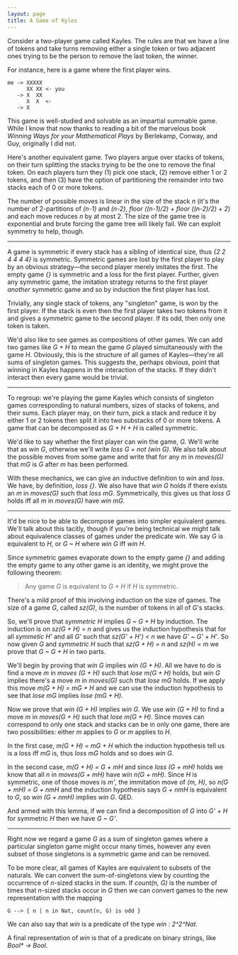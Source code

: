 ```yaml
---
layout: page
title: A Game of Kyles
---
```


Consider a two-player game called Kayles. The rules are that we have a
line of tokens and take turns removing either a single token or two
adjacent ones trying to be the person to remove the last token, the
winner.

For instance, here is a game where the first player wins.

```
me -> XXXXX
      XX XX <- you
   -> X  XX
      X  X  <-
   -> X
```

This game is well-studied and solvable as an impartial summable game.
While I know that now thanks to reading a bit of the marvelous book
*Winning Ways for your Mathematical Plays* by Berlekamp, Conway, and
Guy, originally I did not.

Here's another equivalent game. Two players argue over stacks of
tokens, on their turn splitting the stacks trying to be the one to
remove the final token. On each players turn they (1) pick one stack,
(2) remove either 1 or 2 tokens, and then (3) have the option of
partitioning the remainder into two stacks each of 0 or more tokens.

The number of possible moves is linear in the size of the stack *n*
(it's the number of 2-partitions of *(n-1)* and *(n-2)*, *floor
((n-1)/2) + floor ((n-2)/2) + 2*) and each move reduces *n* by at most
2. The size of the game tree is exponential and brute forcing the game
tree will likely fail. We can exploit symmetry to help, though.

---

A game is symmetric if every stack has a sibling of identical size,
thus *{2 2 4 4 4 4}* is symmetric. Symmetric games are lost by the
first player to play by an obvious strategy—the second player merely
imitates the first. The empty game *{}* is symmetric and a loss for
the first player. Further, given any symmetric game, the imitation
strategy returns to the first player *another* symmetric game and so
by induction the first player has lost.

Trivially, any single stack of tokens, any "singleton" game, is won by
the first player. If the stack is even then the first player takes two
tokens from it and gives a symmetric game to the second player. If its
odd, then only one token is taken.

We'd also like to see games as compositions of other games. We can add
two games like *G + H* to mean the game *G* played simultaneously with
the game *H*. Obviously, this is the structure of all games of
Kayles—they're all sums of singleton games. This suggests the, perhaps
obvious, point that winning in Kayles happens in the interaction of
the stacks. If they didn't interact then every game would be trivial.

---

To regroup: we're playing the game Kayles which consists of singleton
games corresponding to natural numbers, sizes of stacks of tokens, and
their sums. Each player may, on their turn, pick a stack and reduce it
by either 1 or 2 tokens then split it into two substacks of 0 or more
tokens. A game that can be decomposed as *G + H + H* is called
symmetric.

We'd like to say whether the first player can win the game, *G*. We'll
write that as *win G*, otherwise we'll write *loss G = not (win G)*.
We also talk about the possible moves from some game and write that
for any *m* in *moves(G)* that *mG* is *G* after *m* has been
performed.

With these mechanics, we can give an inductive definition to *win* and
*loss*. We have, by definition, *loss {}*. We also have that *win G*
holds if there exists an *m* in *moves(G)* such that *loss mG*.
Symmetrically, this gives us that *loss G* holds iff all *m* in
*moves(G)* have *win mG*.

---

It'd be nice to be able to decompose games into simpler equivalent
games. We'll talk about this tacitly, though if you're being technical
we might talk about equivalence classes of games under the predicate
*win*. We say *G* is equivalent to *H*, or *G ~ H* where *win G* iff
*win H*.

Since symmetric games evaporate down to the empty game *{}* and adding
the empty game to any other game is an identity, we might prove the
following theorem:

> Any game *G* is equivalent to *G + H* if *H* is symmetric.

There's a mild proof of this involving induction on the size of games.
The size of a game *G*, called *sz(G)*, is the number of tokens in all
of *G*'s stacks.

So, we'll prove that *symmetric H* implies *G ~ G + H* by induction.
The induction is on *sz(G + H) = n* and gives us the induction
hypothesis that for all *symmetic H'* and all *G'* such that *sz(G' +
H') < n* we have *G' ~ G' + H'*. So now given *G* and *symmetric H*
such that *sz(G + H) = n* and *sz(H) = m* we prove that *G ~ G + H* in
two parts.

We'll begin by proving that *win G* implies *win (G + H)*. All we have
to do is find a move *m* in *moves (G + H)* such that *lose m(G + H)*
holds, but *win G* implies there's a move *m* in *moves(G)* such that
*lose mG* holds. If we apply this move *m(G + H) = mG + H* and we can
use the induction hypothesis to see that *lose mG* implies *lose (mG +
H)*.

Now we prove that *win (G + H)* implies *win G*. We use *win (G + H)*
to find a move *m* in *moves(G + H)* such that *lose m(G + H)*. Since
moves can correspond to only one stack and stacks can be in only one
game, there are two possibilities: either *m* applies to *G* or *m*
applies to *H*.

In the first case, *m(G + H) = mG + H* which the induction hypothesis
tell us is a loss iff *mG* is, thus *loss mG* holds and so does *win
G*.

In the second case, *m(G + H) = G + mH* and since *loss (G + mH)*
holds we know that all *n* in *moves(G + mH)* have *win n(G + mH)*.
Since *H* is symmetric, one of those moves is *m'*, the immitation
move of *(m, H)*, so *n(G + mH) = G + nmH* and the induction
hypothesis says *G + nmH* is equivalent to *G*, so *win (G + nmH)*
implies *win G*. QED.

And armed with this lemma, if we can find a decomposition of *G* into
*G' + H* for symmetric *H* then we have *G ~ G'*.

---

Right now we regard a game *G* as a sum of singleton games where a
particular singleton game might occur many times, however any even
subset of those singletons is a symmetric game and can be removed.

To be more clear, all games of Kayles are equivalent to subsets of the
naturals. We can convert the sum-of-singletons view by counting the
occurrence of *n*-sized stacks in the sum. If *count(n, G)* is the
number of times that *n*-sized stacks occur in *G* then we can convert
games to the new representation with the mapping

    G --> { n | n in Nat, count(n, G) is odd }

We can also say that *win* is a predicate of the type *win : 2^2^Nat*.

A final representation of *win* is that of a predicate on binary
strings, like *Bool\* -> Bool*.
